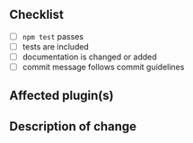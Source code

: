 <!--
Thank you for your pull request. Please review below requirements.
Bug fixes and new features should include tests and possibly docs.
Contributors guide: https://github.com/alibaba/beidou/blob/master/.github/CONTRIBUTING.md

感谢您贡献代码。请确认下列 checklist 的完成情况。
Bug 修复和新功能必须包含测试，必要时请附上文档。
Contributors guide: https://github.com/alibaba/beidou/blob/master/.github/CONTRIBUTING.zh-CN.md
-->

## Checklist

<!-- Remove items that do not apply. For completed items, change [ ] to [x]. -->

* [ ] `npm test` passes
* [ ] tests are included
* [ ] documentation is changed or added
* [ ] commit message follows commit guidelines

## Affected plugin(s)

<!-- Provide affected core subsystem(s). -->

## Description of change

<!-- Provide a description of the change below this comment. -->

